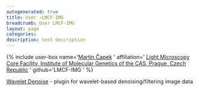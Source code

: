 ```yaml
---
autogenerated: true
title: User ›LMCF-IMG
breadcrumb: User LMCF-IMG
layout: page
categories: 
description: test description
---
```


{% include user-box name='[Martin Čapek](mailto:martin.capek_at_img.cas.cz) ' affiliation=' [Light Microscopy Core Facility, Institute of Molecular Genetics of the CAS, Prague, Czech Republic](https://www.img.cas.cz/core-facilities/light-microscopy/) ' github='LMCF-IMG ' %}

[Wavelet Denoise](Wavelet_Denoise ) - plugin for wavelet-based denoising/filtering image data
